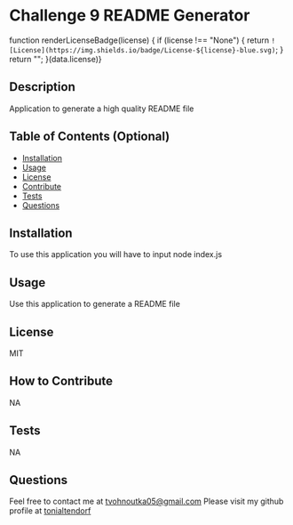 # Challenge 9 README Generator
  function renderLicenseBadge(license) {
  if (license !== "None") {
    return `![License](https://img.shields.io/badge/License-${license}-blue.svg)`;
  }
  return "";
}(data.license)}

  ## Description
  Application to generate a high quality README file

  ## Table of Contents (Optional)
    
  - [Installation](#Installation)
  - [Usage](#Usage)
  - [License](#license)
  - [Contribute](#Contribute)
  - [Tests](#Tests)
  - [Questions](#Questions)
  
  ## Installation
  To use this application you will have to input node index.js
  
  ## Usage
  Use this application to generate a README file
  
  ## License
  MIT
  
  ## How to Contribute
  NA
  
  ## Tests
NA

  ## Questions
  Feel free to contact me at tvohnoutka05@gmail.com
  Please visit my github profile at [tonialtendorf](https://github.com/tonialtendorf/)
